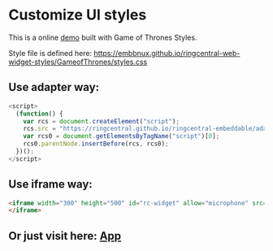 # Customize UI styles

This is a online [demo](https://embbnux.github.io/ringcentral-web-widget-styles/) built with Game of Thrones Styles.

Style file is defined here: https://embbnux.github.io/ringcentral-web-widget-styles/GameofThrones/styles.css

## Use adapter way:

```js
<script>
  (function() {
    var rcs = document.createElement("script");
    rcs.src = "https://ringcentral.github.io/ringcentral-embeddable/adapter.js?stylesUri=https://embbnux.github.io/ringcentral-web-widget-styles/GameofThrones/styles.css";
    var rcs0 = document.getElementsByTagName("script")[0];
    rcs0.parentNode.insertBefore(rcs, rcs0);
  })();
</script>
```

## Use iframe way:

```html
<iframe width="300" height="500" id="rc-widget" allow="microphone" src="https://ringcentral.github.io/ringcentral-embeddable/app.html?stylesUri=https://embbnux.github.io/ringcentral-web-widget-styles/GameofThrones/styles.css">
</iframe>
```

## Or just visit here: [App](https://ringcentral.github.io/ringcentral-embeddable/app.html?stylesUri=https://embbnux.github.io/ringcentral-web-widget-styles/GameofThrones/styles.css)
